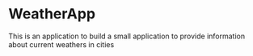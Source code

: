 # WeatherApp
This is an application to build a small application to provide information about current weathers in cities
